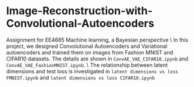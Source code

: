# Image-Reconstruction-with-Convolutional-Autoencoders
Assignment for EE4685 Machine learning, a Bayesian perspective
\\
In this project, we designed Convolutional Autoencoders and Variational autoencoders and trained them on images from Fashion MNIST and CIFAR10 datasets. The details are shown in `ConvAE_VAE_CIFAR10.ipynb` and `ConvAE_VAE_FashionMNIST.ipynb`.
\\
The relationship between latent dimensions and test loss is investigated in `latent dimensions vs loss FMNIST.ipynb` and `latent dimensions vs loss CIFAR10.ipynb`
